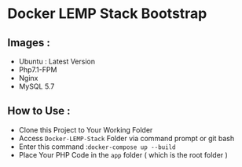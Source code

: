 # Docker LEMP Stack Bootstrap 

## Images :
* Ubuntu : Latest Version
* Php7.1-FPM 
* Nginx
* MySQL 5.7

## How to Use :
* Clone this Project to Your Working Folder
* Access `Docker-LEMP-Stack` Folder via command prompt or git bash
* Enter this command :`docker-compose up --build`
* Place Your PHP Code in the `app` folder ( which is the root folder )

